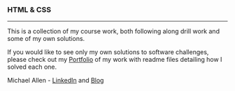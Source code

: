 ### HTML & CSS
***

This is a collection of my course work, both following along drill work and some of my own solutions.

If you would like to see only my own solutions to software challenges, please check out my [Portfolio](https://github.com/mrmichaelgallen/Portfolio-for-MichaelAllen) of my work with readme files detailing how I solved each one.

Michael Allen - [LinkedIn](https://www.linkedin.com/in/mrmichaelgallen) and [Blog](http://mrmichaelgallen.com/)
